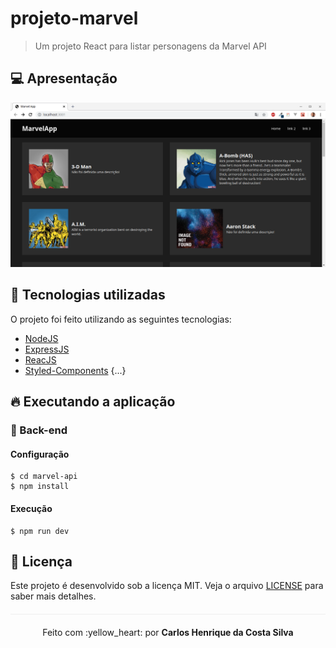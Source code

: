# projeto-marvel
> Um projeto React para listar personagens da Marvel API

## :computer: Apresentação
<p align="center">
  <img src="/marvel-app/public/img/marvel-app.png">
</p>

## :rocket: Tecnologias utilizadas 

O projeto foi feito utilizando as seguintes tecnologias:

- [NodeJS](https://nodejs.org/en/)
- [ExpressJS](https://expressjs.com/pt-br/)
- [ReacJS](https://reactjs.org/)
- [Styled-Components](https://styled-components.com/)
{...}

## :fire: Executando a aplicação

### :bug: Back-end
#### Configuração
```
$ cd marvel-api
$ npm install
```
#### Execução
```
$ npm run dev
```

## :page_facing_up: Licença 
Este projeto é desenvolvido sob a licença MIT. Veja o arquivo [LICENSE](LICENSE.md) para saber mais detalhes.

<p align="center" style="margin-top: 20px; border-top: 1px solid #eee; padding-top: 20px;">Feito com :yellow_heart: por <strong> Carlos Henrique da Costa Silva </strong> </p>
